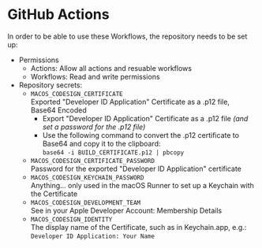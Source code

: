 # GitHub Actions

In order to be able to use these Workflows, the repository needs to be set up:

- Permissions
  - Actions: Allow all actions and resuable workflows
  - Workflows: Read and write permissions
- Repository secrets:
  - `MACOS_CODESIGN_CERTIFICATE`  
    Exported "Developer ID Application" Certificate as a .p12 file, Base64 Encoded
    - Export "Developer ID Application" Certificate as a .p12 file *(and set a password for the .p12 file)*
    - Use the following command to convert the .p12 certificate to Base64 and copy it to the clipboard:  
      `base64 -i BUILD_CERTIFICATE.p12 | pbcopy`
  - `MACOS_CODESIGN_CERTIFICATE_PASSWORD`  
      Password for the exported "Developer ID Application" certificate
  - `MACOS_CODESIGN_KEYCHAIN_PASSWORD`  
    Anything... only used in the macOS Runner to set up a Keychain with the Certificate
  - `MACOS_CODESIGN_DEVELOPMENT_TEAM`  
    See in your Apple Developer Account: Membership Details
  - `MACOS_CODESIGN_IDENTITY`  
    The display name of the Certificate, such as in Keychain.app, e.g.: `Developer ID Application: Your Name`
